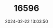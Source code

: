 ---
title: "16596"
category: "Percina uranidea"
draft: false
date: 2024-02-22 13:03:50
languages:
  English: ["Stargazing Darter"]
---